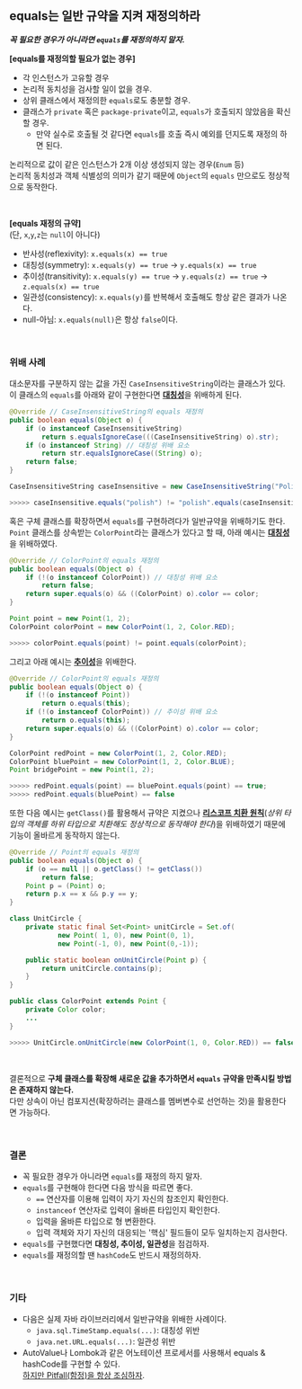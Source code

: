 ## equals는 일반 규약을 지켜 재정의하라

***꼭 필요한 경우가 아니라면 `equals`를 재정의하지 말자.***

**[equals를 재정의할 필요가 없는 경우]**

- 각 인스턴스가 고유할 경우
- 논리적 동치성을 검사할 일이 없을 경우.
- 상위 클래스에서 재정의한 `equals`로도 충분할 경우.
- 클래스가 `private` 혹은 `package-private`이고, `equals`가 호출되지 않았음을 확신할 경우.
  - 만약 실수로 호출될 것 같다면 `equals`를 호출 즉시 예외를 던지도록 재정의 하면 된다.

논리적으로 값이 같은 인스턴스가 2개 이상 생성되지 않는 경우(`Enum` 등)  
논리적 동치성과 객체 식별성의 의미가 같기 때문에 `Object`의 `equals` 만으로도 정상적으로 동작한다.

<br>

**[equals 재정의 규약]**  
(단, `x`,`y`,`z`는 `null`이 아니다)

- 반사성(reflexivity): `x.equals(x) == true`
- 대칭성(symmetry): `x.equals(y) == true` → `y.equals(x) == true`
- 추이성(transitivity): `x.equals(y) == true` → `y.equals(z) == true` → `z.equals(x) == true`
- 일관성(consistency): `x.equals(y)`를 반복해서 호출해도 항상 같은 결과가 나온다.
- null-아님: `x.equals(null)`은 항상 `false`이다.

<br>

### 위배 사례

대소문자를 구분하지 않는 값을 가진 `CaseInsensitiveString`이라는 클래스가 있다.  
이 클래스의 `equals`를 아래와 같이 구현한다면 <ins>**대칭성**</ins>을 위배하게 된다.

```java
@Override // CaseInsensitiveString의 equals 재정의
public boolean equals(Object o) {
    if (o instanceof CaseInsensitiveString)
        return s.equalsIgnoreCase(((CaseInsensitiveString) o).str);
    if (o instanceof String) // 대칭성 위배 요소
        return str.equalsIgnoreCase((String) o);
    return false;
}

CaseInsensitiveString caseInsensitive = new CaseInsensitiveString("Polish");

>>>>> caseInsensitive.equals("polish") != "polish".equals(caseInsensitive);
```

혹은 구체 클래스를 확장하면서 `equals`를 구현하려다가 일반규약을 위배하기도 한다.  
`Point` 클래스를 상속받는 `ColorPoint`라는 클래스가 있다고 할 때, 아래 예시는 <ins>**대칭성**</ins>을 위배하였다.

```java
@Override // ColorPoint의 equals 재정의
public boolean equals(Object o) {
    if (!(o instanceof ColorPoint)) // 대칭성 위배 요소
        return false;
    return super.equals(o) && ((ColorPoint) o).color == color;
}

Point point = new Point(1, 2);
ColorPoint colorPoint = new ColorPoint(1, 2, Color.RED);

>>>>> colorPoint.equals(point) != point.equals(colorPoint);
```

그리고 아래 예시는 <ins>**추이성**</ins>을 위배한다.

```java
@Override // ColorPoint의 equals 재정의
public boolean equals(Object o) {
    if (!(o instanceof Point))
        return o.equals(this);
    if (!(o instanceof ColorPoint)) // 추이성 위배 요소
        return o.equals(this);
    return super.equals(o) && ((ColorPoint) o).color == color;
}

ColorPoint redPoint = new ColorPoint(1, 2, Color.RED);
ColorPoint bluePoint = new ColorPoint(1, 2, Color.BLUE);
Point bridgePoint = new Point(1, 2);

>>>>> redPoint.equals(point) == bluePoint.equals(point) == true;
>>>>> redPoint.equals(bluePoint) == false
```

또한 다음 예시는 `getClass()`를 활용해서 규약은 지켰으나 <ins>**리스코프 치환 원칙**</ins>(*상위 타입의 객체를 하위 타입으로 치환해도 정상적으로 동작해야 한다*)을 위배하였기 때문에 기능이 올바르게 동작하지 않는다.

```java
@Override // Point의 equals 재정의
public boolean equals(Object o) {
    if (o == null || o.getClass() != getClass())
        return false;
    Point p = (Point) o;
    return p.x == x && p.y == y;
}

class UnitCircle {
    private static final Set<Point> unitCircle = Set.of(
            new Point( 1, 0), new Point(0, 1),
            new Point(-1, 0), new Point(0,-1));

    public static boolean onUnitCircle(Point p) {
        return unitCircle.contains(p);
    }
}

public class ColorPoint extends Point {
    private Color color;
    ...
}

>>>>> UnitCircle.onUnitCircle(new ColorPoint(1, 0, Color.RED)) == false;
```

 <br>

결론적으로 **구체 클래스를 확장해 새로운 값을 추가하면서 `equals` 규약을 만족시킬 방법은 존재하지 않는다.**  
다만 상속이 아닌 컴포지션(확장하려는 클래스를 멤버변수로 선언하는 것)을 활용한다면 가능하다.

<br>

### 결론

- 꼭 필요한 경우가 아니라면 `equals`를 재정의 하지 말자.
- `equals`를 구현해야 한다면 다음 방식을 따르면 좋다.
  - `==` 연산자를 이용해 입력이 자기 자신의 참조인지 확인한다.
  - `instanceof` 연산자로 입력이 올바른 타입인지 확인한다.
  - 입력을 올바른 타입으로 형 변환한다.
  - 입력 객체와 자기 자신의 대응되는 '핵심' 필드들이 모두 일치하는지 검사한다.
- `equals`를 구현했다면 **대칭성, 추이성, 일관성**을 점검하자.
- `equals`를 재정의할 땐 `hashCode`도 반드시 재정의하자.

<br>

### 기타

- 다음은 실제 자바 라이브러리에서 일반규약을 위배한 사례이다.
  - `java.sql.TimeStamp.equals(...)`: 대칭성 위반
  - `java.net.URL.equals(...)`: 일관성 위반
- AutoValue나 Lombok과 같은 어노테이션 프로세서를 사용해서 equals & hashCode를 구현할 수 있다.  
  <ins>하지만 [Pitfall(함정)](https://kwonnam.pe.kr/wiki/java/lombok/pitfall)을 항상 조심하자</ins>.
